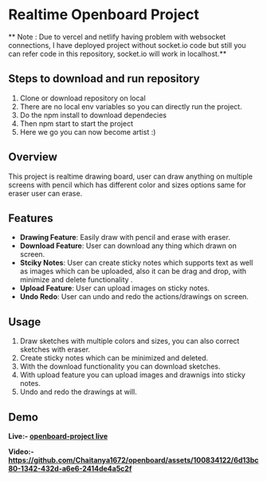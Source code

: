 # Realtime Openboard Project

** Note : Due to vercel and netlify having problem with websocket connections, I have deployed project without socket.io code but still you can refer code in this repository, socket.io will work in localhost.**

## Steps to download and run repository
1) Clone or download repository on local
2) There are no local env variables so you can directly run the project.
3) Do the npm install to download dependecies
4) Then npm start to start the project
5) Here we go you can now become artist :)

## Overview
This project is realtime drawing board, user can draw anything on multiple screens with pencil which has different color and 
sizes options same for eraser user can erase.

## Features
- **Drawing Feature**: Easily draw with pencil and erase with eraser.
- **Download Feature**: User can download any thing which drawn on screen.
- **Stciky Notes**: User can create sticky notes which supports text as well as images which can be uploaded,
  also it can be drag and drop, with minimize and delete functionality .
- **Upload Feature**: User can upload images on sticky notes.
- **Undo Redo**: User can undo and redo the actions/drawings on screen. 

## Usage
1. Draw sketches with multiple colors and sizes, you can also correct sketches with eraser.
2. Create sticky notes which can be minimized and deleted.
3. With the download functionality you can download sketches.
4. With upload feature you can upload images and drawnigs into sticky notes.
5. Undo and redo the drawings at will.

## Demo
**Live:- [openboard-project live](https://openboard-project.vercel.app/)**

**Video:- https://github.com/Chaitanya1672/openboard/assets/100834122/6d13bc80-1342-432d-a6e6-2414de4a5c2f**




